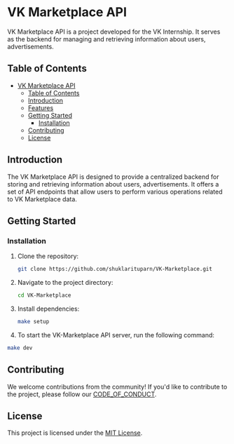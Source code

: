 # VK Marketplace API

VK Marketplace API is a project developed for the VK Internship. It serves as the backend for managing and retrieving information about users, advertisements.

## Table of Contents

- [VK Marketplace API](#filmotek-api)
	- [Table of Contents](#table-of-contents)
	- [Introduction](#introduction)
	- [Features](#features)
	- [Getting Started](#getting-started)
		- [Installation](#installation)
	- [Contributing](#contributing)
	- [License](#license)

## Introduction

The VK Marketplace API is designed to provide a centralized backend for storing and retrieving information about  users, advertisements. It offers a set of API endpoints that allow users to perform various operations related to VK Marketplace data.

## Getting Started

### Installation

1. Clone the repository:

   ```bash
   git clone https://github.com/shuklarituparn/VK-Marketplace.git
   ```

2. Navigate to the project directory:

   ```bash
   cd VK-Marketplace
   ```

3. Install dependencies:

   ```bash
   make setup
   ```

4. To start the VK-Marketplace API server, run the following command:

```bash
make dev
```

## Contributing

We welcome contributions from the community! If you'd like to contribute to the project, please follow our [CODE_OF_CONDUCT](CODE_OF_CONDUCT.md).

## License

This project is licensed under the [MIT License](LICENSE).

